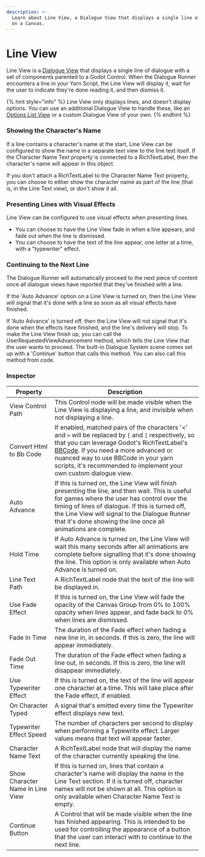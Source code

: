 ```yaml
---
description: >-
  Learn about Line View, a Dialogue View that displays a single line of dialogue
  on a Canvas.
---
```


# Line View

Line View is a [Dialogue View](README.md) that displays a single line of dialogue with a set of components parented to a Godot Control. When the Dialogue Runner encounters a line in your Yarn Script, the Line View will display it, wait for the user to indicate they're done reading it, and then dismiss it.

{% hint style="info" %}
Line View only displays lines, and doesn't display options. You can use an additional Dialogue View to handle these, like an [Options List View](options-list-view.md) or a custom Dialogue View of your own.
{% endhint %}

### Showing the Character's Name

If a line contains a character's name at the start, Line View can be configured to show the name in a separate text view to the line text itself. If the Character Name Text property is connected to a RichTextLabel, then the character's name will appear in this object.

If you don't attach a RichTextLabel to the Character Name Text property, you can choose to either show the character name as part of the line (that is, in the Line Text view), or don't show it all.

### Presenting Lines with Visual Effects

Line View can be configured to use visual effects when presenting lines.

* You can choose to have the Line View fade in when a line appears, and fade out when the line is dismissed.
* You can choose to have the text of the line appear, one letter at a time, with a "typewriter" effect.

### Continuing to the Next Line

The Dialogue Runner will automatically proceed to the next piece of content once all dialogue views have reported that they've finished with a line. 

If the 'Auto Advance' option on a Line View is turned on, then the Line View will signal that it's done with a line as soon as all visual effects have finished. 

If 'Auto Advance' is turned off, then the Line View will not signal that it's done when the effects have finished, and the line's delivery will stop. To make the Line View finish up, you can call the UserRequestedViewAdvancement method, which tells the Line View that the user wants to proceed. The built-in Dialogue System scene comes set up with a 'Continue' button that calls this method. You can also call this method from code.
 
### Inspector

| Property| Description|
| ------- | -------------|
| View Control Path | This Control node will be made visible when the Line View is displaying a line, and invisible when not displaying a line.|
| Convert Html to Bb Code | If enabled, matched pairs of the characters '<' and `>`  will be replaced by `[` and `]` respectively, so that you can leverage Godot's RichTextLabel's [BBCode](https://docs.godotengine.org/en/stable/tutorials/ui/bbcode_in_richtextlabel.html). If you need a more advanced or nuanced way to use BBCode in your yarn scripts, it's recommended to implement your own custom dialogue view.|
| Auto Advance | If this is turned on, the Line View will finish presenting the line, and then wait. This is useful for games where the user has control over the timing of lines of dialogue. If this is turned off, the Line View will signal to the Dialogue Runner that it's done showing the line once all animations are complete. |
| Hold Time | If Auto Advance is turned on, the Line View will wait this many seconds after all animations are complete before signalling that it's done showing the line. This option is only available when Auto Advance is turned on.|
| Line Text Path | A RichTextLabel node that the text of the line will be displayed in.|
| Use Fade Effect| If this is turned on, the Line View will fade the opacity of the Canvas Group from 0% to 100% opacity when lines appear, and fade back to 0% when lines are dismissed.|
| Fade In Time| The duration of the Fade effect when fading a new line in, in seconds. If this is zero, the line will appear immediately.|
| Fade Out Time| The duration of the Fade effect when fading a line out, in seconds. If this is zero, the line will disappear immediately.|
| Use Typewriter Effect| If this is turned on, the text of the line will appear one character at a time. This will take place after the Fade effect, if enabled.|
| On Character Typed| A signal that's emitted every time the Typewriter effect displays new text.|
| Typewriter Effect Speed| The number of characters per second to display when performing a Typewrite effect. Larger values means that text will appear faster.|
| Character Name Text| A RichTextLabel node that will display the name of the character currently speaking the line.|
| Show Character Name In Line View| If this is turned on, lines that contain a character's name will display the name in the Line Text section. If it is turned off, character names will not be shown at all. This option is only available when Character Name Text is empty.|
| Continue Button| A Control that will be made visible when the line has finished appearing. This is intended to be used for controlling the appearance of a button that the user can interact with to continue to the next line.|

